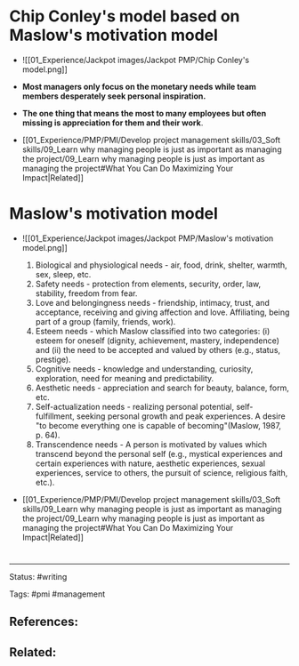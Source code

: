 # Chip Conley's model based on Maslow's motivation model

- ![[01_Experience/Jackpot images/Jackpot PMP/Chip Conley's model.png]]
- **Most managers only focus on the monetary needs while team members desperately seek personal inspiration.**
- **The one thing that means the most to many employees but often missing is appreciation for them and their work**.


- [[01_Experience/PMP/PMI/Develop project management skills/03_Soft skills/09_Learn why managing people is just as important as managing the project/09_Learn why managing people is just as important as managing the project#What You Can Do Maximizing Your Impact|Related]]

# Maslow's motivation model

- ![[01_Experience/Jackpot images/Jackpot PMP/Maslow's motivation model.png]]
	1. Biological and physiological needs - air, food, drink, shelter, warmth, sex, sleep, etc.
	2. Safety needs - protection from elements, security, order, law, stability, freedom from fear.
	3. Love and belongingness needs - friendship, intimacy, trust, and acceptance, receiving and giving affection and love. Affiliating, being part of a group (family, friends, work).
	4. Esteem needs - which Maslow classified into two categories: (i) esteem for oneself (dignity, achievement, mastery, independence) and (ii) the need to be accepted and valued by others (e.g., status, prestige).
	5. Cognitive needs - knowledge and understanding, curiosity, exploration, need for meaning and predictability.
	6. Aesthetic needs - appreciation and search for beauty, balance, form, etc.
	7. Self-actualization needs - realizing personal potential, self-fulfillment, seeking personal growth and peak experiences. A desire "to become everything one is capable of becoming"(Maslow, 1987, p. 64).
	8. Transcendence needs - A person is motivated by values which transcend beyond the personal self (e.g., mystical experiences and certain experiences with nature, aesthetic experiences, sexual experiences, service to others, the pursuit of science, religious faith, etc.).

- [[01_Experience/PMP/PMI/Develop project management skills/03_Soft skills/09_Learn why managing people is just as important as managing the project/09_Learn why managing people is just as important as managing the project#What You Can Do Maximizing Your Impact|Related]]

# 





















# 

---
Status: #writing

Tags: #pmi #management 

References:
- 

Related:
- 
